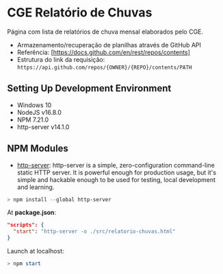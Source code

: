 # CGE Relatório de Chuvas

Página com lista de relatórios de chuva mensal elaborados pelo CGE.

* Armazenamento/recuperação de planilhas através de GitHub API
* Referência: [https://docs.github.com/en/rest/repos/contents]
* Estrutura do link da requisição: `https://api.github.com/repos/{OWNER}/{REPO}/contents/PATH`

## Setting Up Development Environment

* Windows 10
* NodeJS v16.8.0
* NPM 7.21.0
* http-server v14.1.0

## NPM Modules

* [http-server](https://github.com/http-party/http-server): http-server is a simple, zero-configuration command-line static HTTP server. It is powerful enough for production usage, but it's simple and hackable enough to be used for testing, local development and learning.

```powershell
> npm install --global http-server
```

At **package.json**:

```json
"scripts": {
  "start": "http-server -o ./src/relatorio-chuvas.html"
}
```

Launch at localhost:

```powershell
> npm start
```

